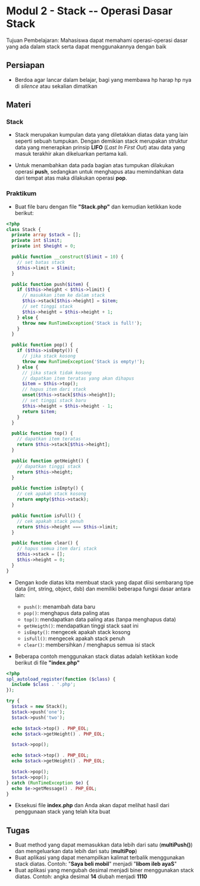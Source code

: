 # Modul 2 - Stack -- Operasi Dasar Stack

Tujuan Pembelajaran: Mahasiswa dapat memahami operasi-operasi dasar yang ada dalam stack serta dapat menggunakannya dengan baik

## Persiapan

- Berdoa agar lancar dalam belajar, bagi yang membawa hp harap hp nya di _silence_ atau sekalian dimatikan

## Materi

### Stack

- Stack merupakan kumpulan data yang diletakkan diatas data yang lain seperti sebuah tumpukan. Dengan demikian stack merupakan struktur data yang menerapkan prinsip __LIFO__ (_Last In First Out_) atau data yang masuk terakhir akan dikeluarkan pertama kali.

- Untuk menambahkan data pada bagian atas tumpukan dilakukan operasi __push__, sedangkan untuk menghapus atau memindahkan data dari tempat atas maka dilakukan operasi __pop__.

### Praktikum

- Buat file baru dengan file __"Stack.php"__ dan kemudian ketikkan kode berikut:

```php
<?php
class Stack {
  private array $stack = [];
  private int $limit;
  private int $height = 0;

  public function __construct($limit = 10) {
    // set batas stack
    $this->limit = $limit;
  }

  public function push($item) {
    if ($this->height < $this->limit) {
      // masukkan item ke dalam stack
      $this->stack[$this->height] = $item;
      // set tinggi stack
      $this->height = $this->height + 1;
    } else {
      throw new RunTimeException('Stack is full!');
    }
  }

  public function pop() {
    if ($this->isEmpty()) {
      // jika stack kosong
      throw new RunTimeException('Stack is empty!');
    } else {
      // jika stack tidak kosong
      // dapatkan item teratas yang akan dihapus
      $item = $this->top();
      // hapus item dari stack
      unset($this->stack[$this->height]);
      // set tinggi stack baru
      $this->height = $this->height - 1;
      return $item;
    }
  }

  public function top() {
    // dapatkan item teratas
    return $this->stack[$this->height];
  }

  public function getHeight() {
    // dapatkan tinggi stack
    return $this->height;
  }

  public function isEmpty() {
    // cek apakah stack kosong
    return empty($this->stack);
  }

  public function isFull() {
    // cek apakah stack penuh
    return $this->height === $this->limit;
  }

  public function clear() {
    // hapus semua item dari stack
    $this->stack = [];
    $this->height = 0;
  }
}
```

- Dengan kode diatas kita membuat stack yang dapat diisi sembarang tipe data (int, string, object, dsb) dan memiliki beberapa fungsi dasar antara lain:

  - ```push()```: menambah data baru
  - ```pop()```: menghapus data paling atas
  - ```top()```: mendapatkan data paling atas (tanpa menghapus data)
  - ```getHeigth()```: mendapatkan tinggi stack saat ini
  - ```isEmpty()```: mengecek apakah stack kosong
  - ```isFull()```: mengecek apakah stack penuh
  - ```clear()```: membersihkan / menghapus semua isi stack

- Beberapa contoh menggunakan stack diatas adalah ketikkan kode berikut di file __"index.php"__

```php
<?php
spl_autoload_register(function ($class) {
  include $class . '.php';
});

try {
  $stack = new Stack();
  $stack->push('one');
  $stack->push('two');

  echo $stack->top() . PHP_EOL;
  echo $stack->getHeight() . PHP_EOL;

  $stack->pop();

  echo $stack->top() . PHP_EOL;
  echo $stack->getHeight() . PHP_EOL;

  $stack->pop();
  $stack->pop();
} catch (RunTimeException $e) {
  echo $e->getMessage() . PHP_EOL;
}
```

- Eksekusi file __index.php__ dan Anda akan dapat melihat hasil dari penggunaan stack yang telah kita buat

## Tugas

- Buat method yang dapat memasukkan data lebih dari satu (__multiPush()__) dan mengeluarkan data lebih dari satu (__multiPop__)
- Buat aplikasi yang dapat menampilkan kalimat terbalik menggunakan stack diatas. Contoh: "__Saya beli mobil__" menjadi "__libom ileb ayaS__"
- Buat aplikasi yang mengubah desimal menjadi biner menggunakan stack diatas. Contoh: angka desimal __14__ diubah menjadi __1110__

